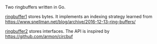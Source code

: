 Two ringbuffers written in Go.

[ringbuffer1](./ringbuffer1) stores bytes. It implements an indexing strategy learned from https://www.snellman.net/blog/archive/2016-12-13-ring-buffers/

[ringbuffer2](./ringbuffer2) stores interfaces. The API is inspired by https://github.com/armon/circbuf
